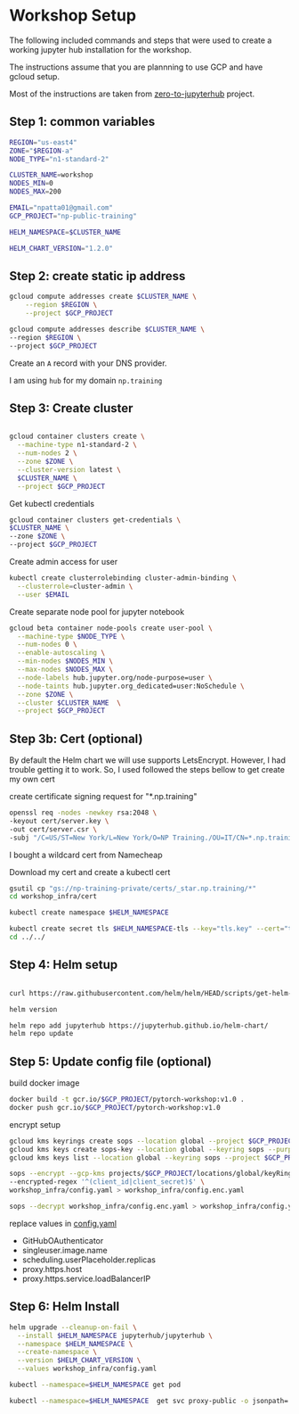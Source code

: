 # Workshop Setup

The following included commands and steps that were used to create a working jupyter hub installation for the workshop.

The instructions assume that you are plannning to use GCP and have gcloud setup.


Most of the instructions are taken from [zero-to-jupyterhub](https://zero-to-jupyterhub.readthedocs.io/en/latest/index.html) project.


## Step 1: common variables

```bash
REGION="us-east4"
ZONE="$REGION-a"
NODE_TYPE="n1-standard-2"

CLUSTER_NAME=workshop
NODES_MIN=0
NODES_MAX=200

EMAIL="npatta01@gmail.com"
GCP_PROJECT="np-public-training"

HELM_NAMESPACE=$CLUSTER_NAME

HELM_CHART_VERSION="1.2.0"
```

## Step 2: create static ip address

```bash
gcloud compute addresses create $CLUSTER_NAME \
    --region $REGION \
    --project $GCP_PROJECT

gcloud compute addresses describe $CLUSTER_NAME \
--region $REGION \
--project $GCP_PROJECT

```

Create an `A` record with your DNS provider.

I am using `hub` for my domain `np.training`




## Step 3: Create cluster


```bash

gcloud container clusters create \
  --machine-type n1-standard-2 \
  --num-nodes 2 \
  --zone $ZONE \
  --cluster-version latest \
  $CLUSTER_NAME \
  --project $GCP_PROJECT
```

Get kubectl credentials

```bash
gcloud container clusters get-credentials \
$CLUSTER_NAME \
--zone $ZONE \
--project $GCP_PROJECT
```

Create admin access for user

```bash
kubectl create clusterrolebinding cluster-admin-binding \
  --clusterrole=cluster-admin \
  --user $EMAIL
```

Create separate node pool for jupyter notebook

```bash
gcloud beta container node-pools create user-pool \
  --machine-type $NODE_TYPE \
  --num-nodes 0 \
  --enable-autoscaling \
  --min-nodes $NODES_MIN \
  --max-nodes $NODES_MAX \
  --node-labels hub.jupyter.org/node-purpose=user \
  --node-taints hub.jupyter.org_dedicated=user:NoSchedule \
  --zone $ZONE \
  --cluster $CLUSTER_NAME  \
  --project $GCP_PROJECT
```


## Step 3b: Cert (optional)

By default the Helm chart we will use supports LetsEncrypt. However, I had trouble getting it to work.
So, I used followed the steps bellow to get create my own cert

create certificate signing request for "*.np.training"

```bash 
openssl req -nodes -newkey rsa:2048 \
-keyout cert/server.key \
-out cert/server.csr \
-subj "/C=US/ST=New York/L=New York/O=NP Training./OU=IT/CN=*.np.training"
```

I bought a wildcard cert from Namecheap


Download my cert and create a kubectl cert
```bash
gsutil cp "gs://np-training-private/certs/_star.np.training/*"  
cd workshop_infra/cert

kubectl create namespace $HELM_NAMESPACE

kubectl create secret tls $HELM_NAMESPACE-tls --key="tls.key" --cert="tls.crt" --namespace $HELM_NAMESPACE
cd ../../
```

## Step 4: Helm setup

```bash

curl https://raw.githubusercontent.com/helm/helm/HEAD/scripts/get-helm-3 | bash

helm version

helm repo add jupyterhub https://jupyterhub.github.io/helm-chart/
helm repo update

```


## Step 5: Update config file (optional)


build docker image

```bash
docker build -t gcr.io/$GCP_PROJECT/pytorch-workshop:v1.0 .
docker push gcr.io/$GCP_PROJECT/pytorch-workshop:v1.0

```

encrypt setup

```bash
gcloud kms keyrings create sops --location global --project $GCP_PROJECT
gcloud kms keys create sops-key --location global --keyring sops --purpose encryption --project $GCP_PROJECT
gcloud kms keys list --location global --keyring sops --project $GCP_PROJECT
```


```bash
sops --encrypt --gcp-kms projects/$GCP_PROJECT/locations/global/keyRings/sops/cryptoKeys/sops-key \
--encrypted-regex '^(client_id|client_secret)$' \
workshop_infra/config.yaml > workshop_infra/config.enc.yaml
```

```bash
sops --decrypt workshop_infra/config.enc.yaml > workshop_infra/config.yaml
```


replace values in [config.yaml](workshop_infra/config.yaml)

- GitHubOAuthenticator
- singleuser.image.name
- scheduling.userPlaceholder.replicas
- proxy.https.host
- proxy.https.service.loadBalancerIP



## Step 6: Helm Install

```bash
helm upgrade --cleanup-on-fail \
  --install $HELM_NAMESPACE jupyterhub/jupyterhub \
  --namespace $HELM_NAMESPACE \
  --create-namespace \
  --version $HELM_CHART_VERSION \
  --values workshop_infra/config.yaml

```

```bash
kubectl --namespace=$HELM_NAMESPACE get pod

kubectl --namespace=$HELM_NAMESPACE  get svc proxy-public -o jsonpath='{.status.loadBalancer.ingress[].ip}'
```
